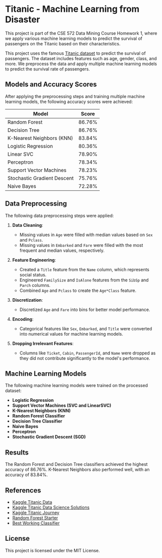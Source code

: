 # Titanic - Machine Learning from Disaster

This project is part of the CSE 572 Data Mining Course Homework 1, where we apply various machine learning models to predict the survival of passengers on the Titanic based on their characteristics.

This project uses the famous [Titanic dataset](https://www.kaggle.com/c/titanic/data) to predict the survival of passengers. The dataset includes features such as age, gender, class, and more. We preprocess the data and apply multiple machine learning models to predict the survival rate of passengers.

## Models and Accuracy Scores

After applying the preprocessing steps and training multiple machine learning models, the following accuracy scores were achieved:

| Model                      | Score  |
|-----------------------------|--------|
| Random Forest               | 86.76% |
| Decision Tree               | 86.76% |
| K-Nearest Neighbors (KNN)   | 83.84% |
| Logistic Regression         | 80.36% |
| Linear SVC                  | 78.90% |
| Perceptron                  | 78.34% |
| Support Vector Machines     | 78.23% |
| Stochastic Gradient Descent | 75.76% |
| Naive Bayes                 | 72.28% |

## Data Preprocessing

The following data preprocessing steps were applied:

1. **Data Cleaning**: 
   - Missing values in `Age` were filled with median values based on `Sex` and `Pclass`.
   - Missing values in `Embarked` and `Fare` were filled with the most frequent and median values, respectively.
   
2. **Feature Engineering**:
   - Created a `Title` feature from the `Name` column, which represents social status.
   - Engineered `FamilySize` and `IsAlone` features from the `SibSp` and `Parch` columns.
   - Combined `Age` and `Pclass` to create the `Age*Class` feature.

3. **Discretization**:
   - Discretized `Age` and `Fare` into bins for better model performance.

4. **Encoding**:
   - Categorical features like `Sex`, `Embarked`, and `Title` were converted into numerical values for machine learning models.

5. **Dropping Irrelevant Features**:
   - Columns like `Ticket`, `Cabin`, `PassengerId`, and `Name` were dropped as they did not contribute significantly to the model's performance.

## Machine Learning Models

The following machine learning models were trained on the processed dataset:

- **Logistic Regression**
- **Support Vector Machines (SVC and LinearSVC)**
- **K-Nearest Neighbors (KNN)**
- **Random Forest Classifier**
- **Decision Tree Classifier**
- **Naive Bayes**
- **Perceptron**
- **Stochastic Gradient Descent (SGD)**

## Results

The Random Forest and Decision Tree classifiers achieved the highest accuracy of 86.76%. K-Nearest Neighbors also performed well, with an accuracy of 83.84%. 

## References

- [Kaggle Titanic Data](https://www.kaggle.com/c/titanic/data)
- [Kaggle Titanic Data Science Solutions](https://www.kaggle.com/code/preejababu/titanic-data-science-solutions)
- [Kaggle Titanic Journey](https://www.kaggle.com/omarelgabry/titanic/a-journey-through-titanic)
- [Random Forest Starter](https://www.kaggle.com/c/titanic/details/getting-started-with-random-forests)
- [Best Working Classifier](https://www.kaggle.com/sinakhorami/titanic/titanic-best-working-classifier)

## License

This project is licensed under the MIT License.